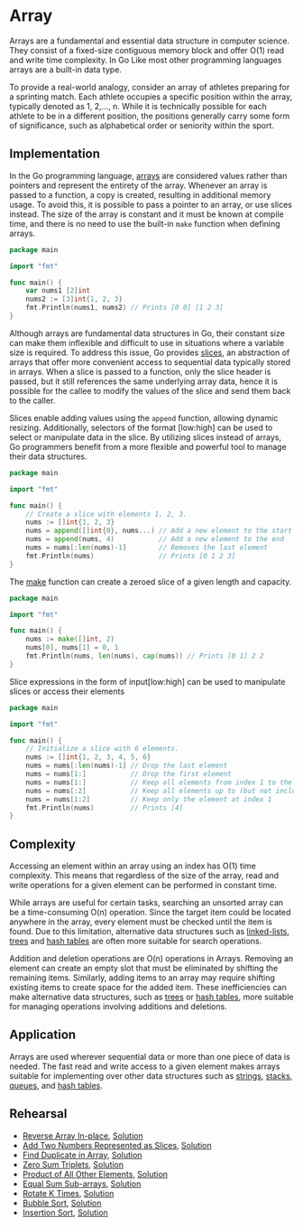 # Array

Arrays are a fundamental and essential data structure in computer science. They consist of a fixed-size contiguous memory block and offer O(1) read and write time complexity. In Go Like most other programming languages arrays are a built-in data type.

To provide a real-world analogy, consider an array of athletes preparing for a sprinting match. Each athlete occupies a specific position within the array, typically denoted as 1, 2,…, n. While it is technically possible for each athlete to be in a different position, the positions generally carry some form of significance, such as alphabetical order or seniority within the sport.

## Implementation

In the Go programming language, [arrays](https://go.dev/blog/slices) are considered values rather than pointers and represent the entirety of the array. Whenever an array is passed to a function, a copy is created, resulting in additional memory usage. To avoid this, it is possible to pass a pointer to an array, or use slices instead. The size of the array is constant and it must be known at compile time, and there is no need to use the built-in `make` function when defining arrays.

```Go
package main

import "fmt"

func main() {
	var nums1 [2]int
	nums2 := [3]int{1, 2, 3}
	fmt.Println(nums1, nums2) // Prints [0 0] [1 2 3]
}
```

Although arrays are fundamental data structures in Go, their constant size can make them inflexible and difficult to use in situations where a variable size is required. To address this issue, Go provides [slices](https://blog.golang.org/slices-intro), an abstraction of arrays that offer more convenient access to sequential data typically stored in arrays. When a slice is passed to a function, only the slice header is passed, but it still references the same underlying array data, hence it is possible for the callee to modify the values of the slice and send them back to the caller.

Slices enable adding values using the `append` function, allowing dynamic resizing. Additionally, selectors of the format [low:high] can be used to select or manipulate data in the slice. By utilizing slices instead of arrays, Go programmers benefit from a more flexible and powerful tool to manage their data structures.

```Go
package main

import "fmt"

func main() {
	// Create a slice with elements 1, 2, 3.
	nums := []int{1, 2, 3}
	nums = append([]int{0}, nums...) // Add a new element to the start
	nums = append(nums, 4)           // Add a new element to the end
	nums = nums[:len(nums)-1]        // Removes the last element
	fmt.Println(nums)                // Prints [0 1 2 3]
}
```

The [make](https://golang.org/pkg/builtin/#make) function can create a zeroed slice of a given length and capacity.

```Go
package main

import "fmt"

func main() {
	nums := make([]int, 2)
	nums[0], nums[1] = 0, 1
	fmt.Println(nums, len(nums), cap(nums)) // Prints [0 1] 2 2
}
```

Slice expressions in the form of input[low:high] can be used to manipulate slices or access their elements

```Go
package main

import "fmt"

func main() {
    // Initialize a slice with 6 elements.
	nums := []int{1, 2, 3, 4, 5, 6}
	nums = nums[:len(nums)-1] // Drop the last element
	nums = nums[1:]           // Drop the first element
	nums = nums[1:]           // Keep all elements from index 1 to the end
	nums = nums[:2]           // Keep all elements up to (but not including) index 2
	nums = nums[1:2]          // Keep only the element at index 1
	fmt.Println(nums)         // Prints [4]
}
```

## Complexity

Accessing an element within an array using an index has O(1) time complexity. This means that regardless of the size of the array, read and write operations for a given element can be performed in constant time.

While arrays are useful for certain tasks, searching an unsorted array can be a time-consuming O(n) operation. Since the target item could be located anywhere in the array, every element must be checked until the item is found. Due to this limitation, alternative data structures such as [linked-lists](../linkedlist/), [trees](../tree/) and [hash tables](../hashtable/) are often more suitable for search operations.

Addition and deletion operations are O(n) operations in Arrays. Removing an element can create an empty slot that must be eliminated by shifting the remaining items. Similarly, adding items to an array may require shifting existing items to create space for the added item. These inefficiencies can make alternative data structures, such as [trees](../tree) or [hash tables](../hashtable), more suitable for managing operations involving additions and deletions.

## Application

Arrays are used wherever sequential data or more than one piece of data is needed. The fast read and write access to a given element makes arrays suitable for implementing over other data structures such as [strings](../strings), [stacks](../stack), [queues](../queue), and [hash tables](../hashtable).

## Rehearsal

* [Reverse Array In-place](./reverse_inplace_test.go), [Solution](./reverse_inplace.go)
* [Add Two Numbers Represented as Slices](./add_slice_of_numbers_test.go), [Solution](./add_slice_of_numbers.go)
* [Find Duplicate in Array](./find_duplicate_in_array_test.go), [Solution](./find_duplicate_in_array.go)
* [Zero Sum Triplets](./zero_sum_triplets_test.go), [Solution](./zero_sum_triplets.go)
* [Product of All Other Elements](./product_of_all_other_elements_test.go), [Solution](./product_of_all_other_elements.go)
* [Equal Sum Sub-arrays](./equal_sum_subarrays_test.go), [Solution](./equal_sum_subarrays.go)
* [Rotate K Times](./rotate_k_steps_test.go), [Solution](./rotate_k_steps.go)
* [Bubble Sort](./bubble_sort_test.go), [Solution](./bubble_sort.go)
* [Insertion Sort](./insertion_sort_test.go), [Solution](./insertion_sort.go)
